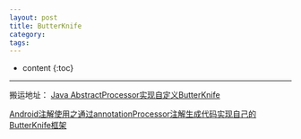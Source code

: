 ```yaml
---
layout: post
title: ButterKnife
category:
tags:
---
```

* content
{:toc}


---
搬运地址：
[Java AbstractProcessor实现自定义ButterKnife](https://blog.csdn.net/kaifa1321/article/details/79683246)

[Android注解使用之通过annotationProcessor注解生成代码实现自己的ButterKnife框架](https://www.cnblogs.com/whoislcj/p/6168641.html)
